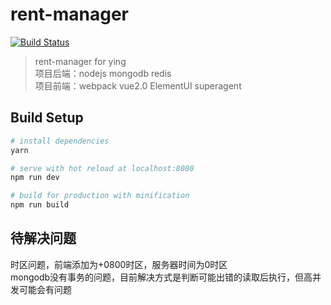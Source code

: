 # rent-manager

[![Build Status](https://travis-ci.org/rhinel/rent-manager.svg?branch=master)](https://travis-ci.org/rhinel/rent-manager)<br>

> rent-manager for ying<br>
> 项目后端：nodejs mongodb redis<br>
> 项目前端：webpack vue2.0 ElementUI superagent

## Build Setup

``` bash
# install dependencies
yarn

# serve with hot reload at localhost:8080
npm run dev

# build for production with minification
npm run build

```

## 待解决问题

时区问题，前端添加为+0800时区，服务器时间为0时区<br>
mongodb没有事务的问题，目前解决方式是判断可能出错的读取后执行，但高并发可能会有问题
